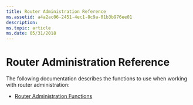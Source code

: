 ```yaml
---
title: Router Administration Reference
ms.assetid: a4a2ac06-2451-4ec1-8c9a-01b3b976ee01
description: 
ms.topic: article
ms.date: 05/31/2018
---
```


# Router Administration Reference

The following documentation describes the functions to use when working with router administration:

-   [Router Administration Functions](router-administration-functions.md)

 

 




